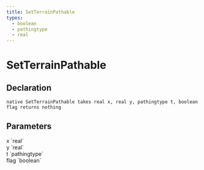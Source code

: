 ```yaml
---
title: SetTerrainPathable
types:
  - boolean
  - pathingtype
  - real
---
```


# SetTerrainPathable

## Declaration

```
native SetTerrainPathable takes real x, real y, pathingtype t, boolean flag returns nothing
```

## Parameters
<dl>
  <dt>x `real`</dt>
  <dd></dd>

  <dt>y `real`</dt>
  <dd></dd>

  <dt>t `pathingtype`</dt>
  <dd></dd>

  <dt>flag `boolean`</dt>
  <dd></dd>
</dl>